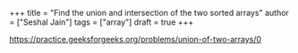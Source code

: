 +++
title = "Find the union and intersection of the two sorted arrays"
author = ["Seshal Jain"]
tags = ["array"]
draft = true
+++

<https://practice.geeksforgeeks.org/problems/union-of-two-arrays/0>
